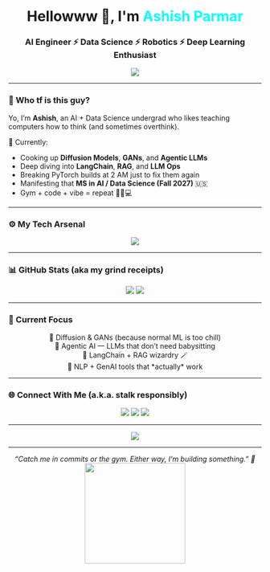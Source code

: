 <!-- 💡 Ashiish Parmar | Cooking AI with a hint of chaos -->
<h1 align="center">Hellowww 👋, I'm <span style="color:#00FFFF;">Ashish Parmar</span></h1>
<h3 align="center">AI Engineer ⚡ Data Science ⚡ Robotics ⚡ Deep Learning Enthusiast</h3>

<p align="center">
  <img src="https://readme-typing-svg.demolab.com?font=Fira+Code&pause=1500&color=00FFFF&center=true&vCenter=true&width=480&lines=Building+AI+that+doesn't+sleep.;Debugging+my+way+to+sentience.;Turning+coffee+into+neural+networks.;Diffusion+models+and+delusion+models+😎" />
</p>

---

### 👾 Who tf is this guy?  
Yo, I’m **Ashish**, an AI + Data Science undergrad who likes teaching computers how to think (and sometimes overthink).  

🧠 Currently:
- Cooking up **Diffusion Models**, **GANs**, and **Agentic LLMs**
- Deep diving into **LangChain**, **RAG**, and **LLM Ops**
- Breaking PyTorch builds at 2 AM just to fix them again  
- Manifesting that **MS in AI / Data Science (Fall 2027)** 🇺🇸  
- Gym + code + vibe = repeat 🏋️‍♂️💻  


---

### ⚙️ My Tech Arsenal
<p align="center">
  <img src="https://skillicons.dev/icons?i=python,pytorch,tensorflow,langchain,react,nodejs,js,html,css,arduino,mysql,postgresql,aws,git,linux,vscode,vercel" />
</p>

---

### 📊 GitHub Stats (aka my grind receipts)
<p align="center">
  <img src="https://github-readme-stats.vercel.app/api?username=ashparmar&show_icons=true&theme=synthwave&hide_border=true" />
  <img src="https://github-readme-streak-stats.herokuapp.com/?user=ashparmar&theme=synthwave&hide_border=true" />
</p>

---

### 🧩 Current Focus
<p align="center">
  🔹 Diffusion & GANs (because normal ML is too chill)<br>
  🔹 Agentic AI — LLMs that don’t need babysitting<br>
  🔹 LangChain + RAG wizardry 🪄<br>
  🔹 NLP + GenAI tools that *actually* work<br>
</p>

---

### 🌐 Connect With Me (a.k.a. stalk responsibly)
<p align="center">
  <a href="mailto:ashparmar08@gmail.com"><img src="https://img.shields.io/badge/Email-D14836?style=for-the-badge&logo=gmail&logoColor=white" /></a>
  <a href="https://www.linkedin.com/in/ashparmarr"><img src="https://img.shields.io/badge/LinkedIn-0077B5?style=for-the-badge&logo=linkedin&logoColor=white" /></a>
  <a href="https://instagram.com/ashxparmar"><img src="https://img.shields.io/badge/Instagram-E4405F?style=for-the-badge&logo=instagram&logoColor=white" /></a>
</p>

---

<p align="center">
  <img src="https://github-readme-activity-graph.vercel.app/graph?username=ashparmar&theme=react-dark&hide_border=true&area=true" />
</p>

---

<p align="center">
  <i>“Catch me in commits or the gym. Either way, I’m building something.” 💪</i><br>
  <img src="https://media.giphy.com/media/13HgwGsXF0aiGY/giphy.gif" width="200">
</p>
